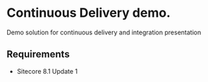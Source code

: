 # Continuous Delivery demo. 

Demo solution for continuous delivery and integration presentation

## Requirements

* Sitecore 8.1 Update 1
